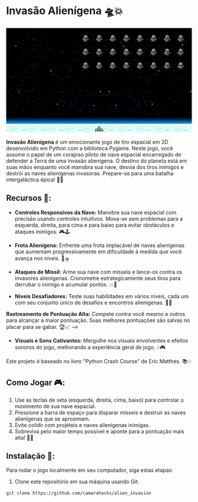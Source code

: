 # Invasão Alienígena 🛸💥

![Invasão Alienígena](images\screen_shot.png)

**Invasão Alienígena** é um emocionante jogo de tiro espacial em 2D desenvolvido em Python com a biblioteca Pygame. Neste jogo, você assume o papel de um corajoso piloto de nave espacial encarregado de defender a Terra de uma invasão alienígena. O destino do planeta está em suas mãos enquanto você manobra sua nave, desvia dos tiros inimigos e destrói as naves alienígenas invasoras. Prepare-se para uma batalha intergaláctica épica! 🌌🚀

## Recursos 🚀:

- **Controles Responsivos da Nave:** Manobre sua nave espacial com precisão usando controles intuitivos. Mova-se sem problemas para a esquerda, direita, para cima e para baixo para evitar obstáculos e ataques inimigos. 🎮🕹️

- **Frota Alienígena:** Enfrente uma frota implacável de naves alienígenas que aumentam progressivamente em dificuldade à medida que você avança nos níveis. 👾🛸

- **Ataques de Míssil:** Arme sua nave com mísseis e lance-os contra os invasores alienígenas. Cronometre estrategicamente seus tiros para derrubar o inimigo e acumular pontos. 💥🚀

- **Níveis Desafiadores:** Teste suas habilidades em vários níveis, cada um com seu conjunto único de desafios e encontros alienígenas. 🌟🌌

 **Rastreamento de Pontuação Alta:** Compete contra você mesmo e outros para alcançar a maior pontuação. Suas melhores pontuações são salvas no placar para se gabar. 🏆📈 -->

- **Visuais e Sons Cativantes:** Mergulhe nos visuais envolventes e efeitos sonoros do jogo, melhorando a experiência geral de jogo. 🎶🎮

Este projeto é baseado no livro "Python Crash Course" de Eric Matthes. 📚✨

## Como Jogar 🎮:

1. Use as teclas de seta (esquerda, direita, cima, baixo) para controlar o movimento de sua nave espacial.
2. Pressione a barra de espaço para disparar mísseis e destruir as naves alienígenas que se aproximam.
3. Evite colidir com projéteis e naves alienígenas inimigas.
4. Sobreviva pelo maior tempo possível e aponte para a pontuação mais alta! 🚀🌌

## Instalação 🚀:

Para rodar o jogo localmente em seu computador, siga estas etapas:

1. Clone este repositório em sua máquina usando Git:

```bash
git clone https://github.com/camarahacks/alien_invasion
